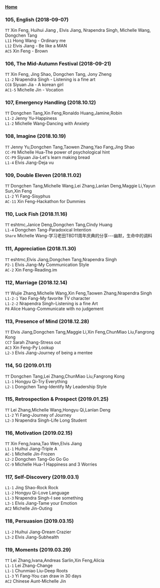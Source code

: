 #### [Home](https://eshtmc.github.io/)    

### 105, English (2018-09-07)
`TT` Xin Feng, Huihui Jiang , Elvis Jiang, Nrapendra Singh, Michelle Wang, Dongchen Tang  
`L11` Hong Wang - Ordinary me    
`L12` Elvis Jiang - Be like a MAN   
`AC5` Xin Feng - Brown   

### 106, The Mid-Autumn Festival (2018-09-21)  
`TT`  Xin Feng, Jing Shao, Dongchen Tang, Jony Zheng  
`L1-2` Nrapendra Singh - Listening is a fine art   
`CC8`  Siyuan Jia - A korean girl  
`AC1-5`  Michelle Jin - Vocation  

### 107, Emergency Handling (2018.10.12)   
`TT` Dongchen Tang,Xin Feng,Ronaldo Huang,Jamine,Robin  
`L1-2` Jenny Yu-Happiness   
`L1-2` Michelle Wang-Dancing with Anxiety   

### 108, Imagine (2018.10.19)   
`TT` Jenny Yu,Dongchen Tang,Taowen Zhang,Yao Fang,Jing Shao  
`CC-P8` Michelle Hua-The power of psychological hint   
`CC-P9` Siyuan Jia-Let's learn making bread   
`L1-4` Elvis Jiang-Deja vu   

### 109, Double Eleven (2018.11.02)   
`TT` Dongchen Tang,Michelle Wang,Lei Zhang,Lanlan Deng,Maggie Li,Yayun Sun,Xin Feng  
`L1-2` Yi Fang-Sisyphus   
`AC-11` Xin Feng-Hackathon for Dummies   

### 110, Luck Fish (2018.11.16)   
`TT` eshtmc,Janice Deng,Dongchen Tang,Cindy Huang  
`L1-4` Dongchen Tang-Paradoxical Intention   
`Share` Michelle Wang-学习老田TBD11周年庆典的分享---幽默，生命中的调料   

### 111, Appreciation (2018.11.30)   
`TT` eshtmc,Elvis Jiang,Dongchen Tang,Nrapendra Singh  
`P2-1` Elvis Jiang-My Communication Style   
`AC-2` Xin Feng-Reading.im   

### 112, Marriage (2018.12.14)   
`TT` Wujie Zhang,Michelle Wang,Xin Feng,Taowen Zhang,Nrapendra Singh  
`L1-2-1` Yao Fang-My favorite TV character   
`L1-2-2` Nrapendra Singh-Listening is a fine Art   
`P8` Alice Huang-Communicate with no judgement   

### 113, Presence of Mind (2018.12.28)   
`TT` Elvis Jiang,Dongchen Tang,Maggie Li,Xin Feng,ChunMiao Liu,Fangrong Kong  
`CC7` Sarah Zhang-Stress out   
`AC3` Xin Feng-Py Lookup   
`L2-3` Elvis Jiang-Journey of being a mentee   

### 114, 5G (2019.01.11)   
`TT` Dongchen Tang,Lei Zhang,ChunMiao Liu,Fangrong Kong  
`L1-1` Hongyu Qi-Try Everything   
`L2-1` Dongchen Tang-Identify My Leadership Style   

### 115, Retrospection & Prospect (2019.01.25) 
`TT` Lei Zhang,Michelle Wang,Hongyu Qi,Lanlan Deng   
`L1-2` Yi Fang-Journey of Journey   
`L2-3` Nrapendra Singh-Life Long Student   

### 116, Motivation (2019.02.15)
`TT` Xin Feng,Ivana,Tao Wen,Elvis Jiang   
`L1-1` Huihui Jiang-Triple A   
`AC-1` Michelle Jin-Frozen   
`L2-2` Dongchen Tang-Go Go Go   
`CC-9` Michelle Hua-1 Happiness and 3 Worries   

### 117, Self-Discovery (2019.03.1)
`L1-1` Jing Shao-Rock Rock   
`L1-2` Hongyu Qi-Love Language   
`L1-3` Nrapendra Singh-I see something   
`L3-1` Elvis Jiang-Tame your Emotion   
`AC2` Michelle Jin-Outing   

### 118, Persuasion (2019.03.15)
`L1-2` Huihui Jiang-Dream Crazier      
`L3-2` Elvis Jiang-Subhealth   

### 119, Moments (2019.03.29)
`TT` Lei Zhang,Ivana,Andreas Sarlin,Xin Feng,Alicia   
`L1-1` Lei Zhang-Change   
`L1-1` Chunmiao Liu-Deep Roots   
`L1-3` Yi Fang-You can draw in 30 days   
`AC2` Chinese Aunt-Michelle Jin   
